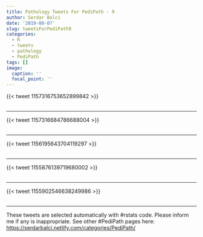 ```yaml
---
title: Pathology Tweets For PediPath - 9
author: Serdar Balci
date: '2019-08-07'
slug: tweetsForPediPath9
categories:
  - R
  - tweets
  - pathology
  - PediPath
tags: []
image:
  caption: ''
  focal_point: ''
---
```



{{< tweet 1157316753652899842 >}}
<br>
<br>
<hr>
{{< tweet 1157316684786688004 >}}
<br>
<br>
<hr>
{{< tweet 1156195643704119297 >}}
<br>
<br>
<hr>
{{< tweet 1155876139719680002 >}}
<br>
<br>
<hr>
{{< tweet 1155902546638249986 >}}
<br>
<br>
<hr>


These tweets are selected automatically with #rstats code. Please inform me if any is inappropriate.
See other #PediPath pages here: https://serdarbalci.netlify.com/categories/PediPath/
